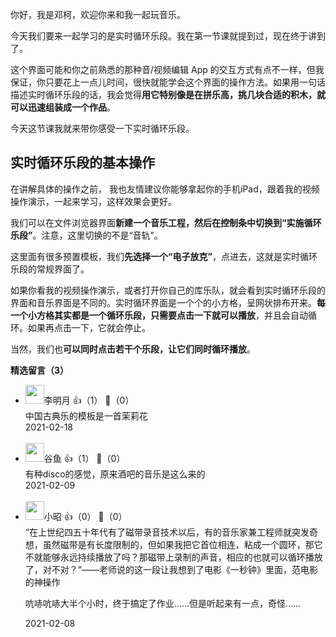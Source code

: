 你好，我是邓柯，欢迎你来和我一起玩音乐。

今天我们要来一起学习的是实时循环乐段。我在第一节课就提到过，现在终于讲到了。

这个界面可能和你之前熟悉的那种音/视频编辑 App 的交互方式有点不一样，但我保证，你只要花上一点儿时间，很快就能学会这个界面的操作方法。如果用一句话描述实时循环乐段的话，我会觉得**用它特别像是在拼乐高，挑几块合适的积木，就可以迅速组装成一个作品**。

今天这节课我就来带你感受一下实时循环乐段。

## 实时循环乐段的基本操作

在讲解具体的操作之前， 我也友情建议你能够拿起你的手机iPad，跟着我的视频操作演示，一起来学习，这样效果会更好。

我们可以在文件浏览器界面**新建一个音乐工程，然后在控制条中切换到“实施循环乐段”**。注意，这里切换的不是“音轨”。

这里面有很多预置模板，我们**先选择一个“电子放克”**，点进去，这就是实时循环乐段的常规界面了。

如果你看我的视频操作演示，或者打开你自己的库乐队，就会看到实时循环乐段的界面和音乐界面是不同的。实时循环界面是一个个的小方格，呈网状排布开来。**每一个小方格其实都是一个循环乐段，只需要点击一下就可以播放**，并且会自动循环。如果再点击一下，它就会停止。

当然，我们也**可以同时点击若干个乐段，让它们同时循环播放**。
<div><strong>精选留言（3）</strong></div><ul>
<li><img src="https://static001.geekbang.org/account/avatar/00/24/e7/ab/b3f3010e.jpg" width="30px"><span>李明月</span> 👍（1） 💬（0）<div>中国古典乐的模板是一首茉莉花</div>2021-02-18</li><br/><li><img src="https://static001.geekbang.org/account/avatar/00/0f/52/14/397145a4.jpg" width="30px"><span>谷鱼</span> 👍（1） 💬（0）<div>有种disco的感觉，原来酒吧的音乐是这么来的</div>2021-02-09</li><br/><li><img src="https://static001.geekbang.org/account/avatar/00/14/3f/39/a4c2154b.jpg" width="30px"><span>小昭</span> 👍（0） 💬（0）<div>“在上世纪四五十年代有了磁带录音技术以后，有的音乐家兼工程师就突发奇想，虽然磁带是有长度限制的，但如果我把它首位相连，粘成一个圆环，那它不就能够永远持续播放了吗？那磁带上录制的声音，相应的也就可以循环播放了，对不对？”——老师说的这一段让我想到了电影《一秒钟》里面，范电影的神操作

吭哧吭哧大半个小时，终于搞定了作业……但是听起来有一点，奇怪……</div>2021-02-08</li><br/>
</ul>